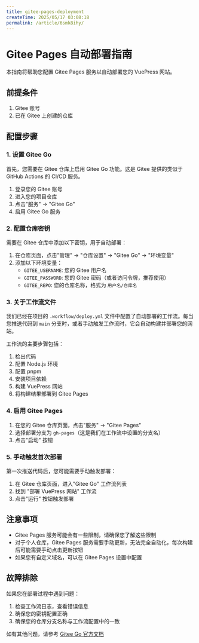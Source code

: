```yaml
---
title: gitee-pages-deployment
createTime: 2025/05/17 03:08:18
permalink: /article/6smk8ihy/
---
```

# Gitee Pages 自动部署指南

本指南将帮助您配置 Gitee Pages 服务以自动部署您的 VuePress 网站。

## 前提条件

1. Gitee 账号
2. 已在 Gitee 上创建的仓库

## 配置步骤

### 1. 设置 Gitee Go 

首先，您需要在 Gitee 仓库上启用 Gitee Go 功能。这是 Gitee 提供的类似于 GitHub Actions 的 CI/CD 服务。

1. 登录您的 Gitee 账号
2. 进入您的项目仓库
3. 点击"服务" -> "Gitee Go"
4. 启用 Gitee Go 服务

### 2. 配置仓库密钥

需要在 Gitee 仓库中添加以下密钥，用于自动部署：

1. 在仓库页面，点击"管理" -> "仓库设置" -> "Gitee Go" -> "环境变量"
2. 添加以下环境变量：
   - `GITEE_USERNAME`: 您的 Gitee 用户名
   - `GITEE_PASSWORD`: 您的 Gitee 密码（或者访问令牌，推荐使用）
   - `GITEE_REPO`: 您的仓库名称，格式为 `用户名/仓库名`

### 3. 关于工作流文件

我们已经在项目的 `.workflow/deploy.yml` 文件中配置了自动部署的工作流。每当您推送代码到 `main` 分支时，或者手动触发工作流时，它会自动构建并部署您的网站。

工作流的主要步骤包括：
1. 检出代码
2. 配置 Node.js 环境
3. 配置 pnpm
4. 安装项目依赖
5. 构建 VuePress 网站
6. 将构建结果部署到 Gitee Pages

### 4. 启用 Gitee Pages

1. 在您的 Gitee 仓库页面，点击"服务" -> "Gitee Pages"
2. 选择部署分支为 `gh-pages`（这是我们在工作流中设置的分支名）
3. 点击"启动" 按钮

### 5. 手动触发首次部署

第一次推送代码后，您可能需要手动触发部署：

1. 在 Gitee 仓库页面，进入"Gitee Go" 工作流列表
2. 找到 "部署 VuePress 网站" 工作流
3. 点击"运行" 按钮触发部署

## 注意事项

- Gitee Pages 服务可能会有一些限制，请确保您了解这些限制
- 对于个人仓库，Gitee Pages 服务需要手动更新，无法完全自动化，每次构建后可能需要手动点击更新按钮
- 如果您有自定义域名，可以在 Gitee Pages 设置中配置

## 故障排除

如果您在部署过程中遇到问题：

1. 检查工作流日志，查看错误信息
2. 确保您的密钥配置正确
3. 确保您的仓库分支名称与工作流配置中的一致

如有其他问题，请参考 [Gitee Go 官方文档](https://gitee.com/help/articles/4229) 